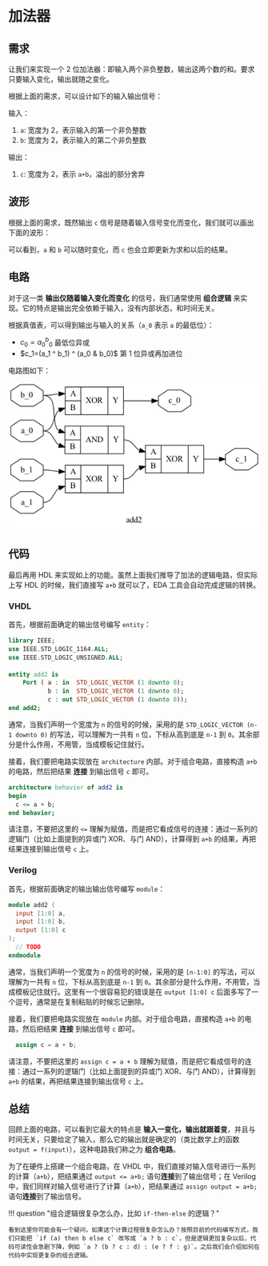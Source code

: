 # 加法器


## 需求

让我们来实现一个 2 位加法器：即输入两个非负整数，输出这两个数的和。要求只要输入变化，输出就随之变化。

根据上面的需求，可以设计如下的输入输出信号：

输入：

1. `a`: 宽度为 2，表示输入的第一个非负整数
2. `b`: 宽度为 2，表示输入的第二个非负整数

输出：

1. `c`: 宽度为 2，表示 `a+b`，溢出的部分舍弃

## 波形

根据上面的需求，既然输出 `c` 信号是随着输入信号变化而变化，我们就可以画出下面的波形：

<script type="WaveDrom">
{
  signal:
    [
      { name: "a", wave: "==.===.=..==", data: ["1","3","0","2","3","0","2","1"]},
      { name: "b", wave: "=..=..==..=.", data: ["3","2","1","0","3"]},
      { name: "c", wave: "==.=====..==", data: ["0","2","2","0","1","0","0","1","0"]}
    ]
}
</script>

可以看到，`a` 和 `b` 可以随时变化，而 `c` 也会立即更新为求和以后的结果。


## 电路

对于这一类 **输出仅随着输入变化而变化** 的信号，我们通常使用 **组合逻辑** 来实现。它的特点是输出完全依赖于输入，没有内部状态，和时间无关。

根据真值表，可以得到输出与输入的关系（`a_0` 表示 `a` 的最低位）：

- $c_0=a_0 ^ b_0$ 最低位异或
- $c_1=(a_1 ^ b_1) ^ (a_0 & b_0)$ 第 1 位异或再加进位

电路图如下：

![](imgs/add2.png)

## 代码

最后再用 HDL 来实现如上的功能。虽然上面我们推导了加法的逻辑电路，但实际上写 HDL 的时候，我们直接写 `a+b` 就可以了，EDA 工具会自动完成逻辑的转换。

### VHDL

首先，根据前面确定的输出信号编写 `entity`：

```vhdl
library IEEE;
use IEEE.STD_LOGIC_1164.ALL;
use IEEE.STD_LOGIC_UNSIGNED.ALL;

entity add2 is
    Port ( a : in  STD_LOGIC_VECTOR (1 downto 0);
           b : in  STD_LOGIC_VECTOR (1 downto 0);
           c : out STD_LOGIC_VECTOR (1 downto 0));
end add2;
```

通常，当我们声明一个宽度为 `n` 的信号的时候，采用的是 `STD_LOGIC_VECTOR (n-1 downto 0)` 的写法，可以理解为一共有 `n` 位，下标从高到底是 `n-1` 到 `0`。其余部分是什么作用，不用管，当成模板记住就行。

接着，我们要把电路实现放在 `architecture` 内部。对于组合电路，直接构造 `a+b` 的电路，然后把结果 **连接** 到输出信号 `c` 即可。


```vhdl
architecture behavior of add2 is
begin
  c <= a + b;
end behavior;
```

请注意，不要把这里的 `<=` 理解为赋值，而是把它看成信号的连接：通过一系列的逻辑门（比如上面提到的异或门 XOR、与门 AND），计算得到 `a+b` 的结果，再把结果连接到输出信号 `c` 上。

### Verilog

首先，根据前面确定的输出输出信号编写 `module`：

```verilog
module add2 (
  input [1:0] a,
  input [1:0] b,
  output [1:0] c
);
  // TODO
endmodule
```

通常，当我们声明一个宽度为 `n` 的信号的时候，采用的是 `[n-1:0]` 的写法，可以理解为一共有 `n` 位，下标从高到底是 `n-1` 到 `0`。其余部分是什么作用，不用管，当成模板记住就行。这里有一个很容易犯的错误是在 `output [1:0] c` 后面多写了一个逗号，通常是在复制粘贴的时候忘记删除。

接着，我们要把电路实现放在 `module` 内部。对于组合电路，直接构造 `a+b` 的电路，然后把结果 **连接** 到输出信号 `c` 即可。


```verilog
  assign c = a + b;
```

请注意，不要把这里的 `assign c = a + b` 理解为赋值，而是把它看成信号的连接：通过一系列的逻辑门（比如上面提到的异或门 XOR、与门 AND），计算得到 `a+b` 的结果，再把结果连接到输出信号 `c` 上。

## 总结

回顾上面的电路，可以看到它最大的特点是 **输入一变化，输出就跟着变**，并且与时间无关，只要给定了输入，那么它的输出就是确定的（类比数学上的函数 `output = f(input)`），这种电路我们称之为 **组合电路**。

为了在硬件上搭建一个组合电路，在 VHDL 中，我们直接对输入信号进行一系列的计算（`a+b`），把结果通过 `output <= a+b;` 语句**连接**到了输出信号；在 Verilog 中，我们同样对输入信号进行了计算（`a+b`），把结果通过 `assign output = a+b;` 语句**连接**到了输出信号。

!!! question "组合逻辑很复杂怎么办，比如 `if-then-else` 的逻辑？"

    看到这里你可能会有一个疑问，如果这个计算过程很复杂怎么办？按照目前的代码编写方式，我们只能把 `if (a) then b else c` 改写成 `a ? b : c`，但是逻辑更加复杂以后，代码可读性会急剧下降，例如 `a ? (b ? c : d) : (e ? f : g)`。之后我们会介绍如何在代码中实现更复杂的组合逻辑。
